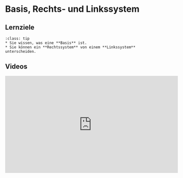 # Basis, Rechts- und Linkssystem

## Lernziele

```{admonition} Lernziele 
:class: tip
* Sie wissen, was eine **Basis** ist.
* Sie können ein **Rechtssystem** von einem **Linkssystem** unterscheiden.
```

## Videos

<iframe width="560" height="315" src="https://www.youtube.com/embed/SWuDTHkkQeg" title="YouTube video player" frameborder="0" allow="accelerometer; autoplay; clipboard-write; encrypted-media; gyroscope; picture-in-picture" allowfullscreen></iframe>